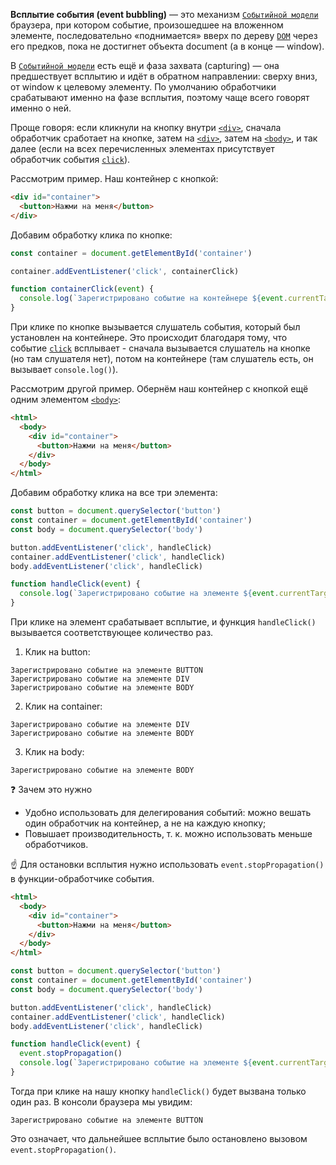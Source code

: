**Всплытие события (event bubbling)** — это механизм [`Событийной модели`](/js/events/) браузера, при котором событие, произошедшее на вложенном элементе, последовательно «поднимается» вверх по дереву [`DOM`](/js/dom/) через его предков, пока не достигнет объекта document (а в конце — window).

В [`Событийной модели`](/js/events/) есть ещё и фаза захвата (capturing) — она предшествует всплытию и идёт в обратном направлении: сверху вниз, от window к целевому элементу. По умолчанию обработчики срабатывают именно на фазе всплытия, поэтому чаще всего говорят именно о ней.

Проще говоря: если кликнули на кнопку внутри [`<div>`](/html/div/), сначала обработчик сработает на кнопке, затем на [`<div>`](/html/div/), затем на [`<body>`](/html/body/), и так далее (если на всех перечисленных элементах присутствует обработчик события [`click`](/js/element-click/)).

Рассмотрим пример. Наш контейнер с кнопкой:

```html
<div id="container">
  <button>Нажми на меня</button>
</div>
```

Добавим обработку клика по кнопке:

```js
const container = document.getElementById('container')

container.addEventListener('click', containerClick)

function containerClick(event) {
  console.log(`Зарегистрировано событие на контейнере ${event.currentTarget.tagName}`)
}
```

При клике по кнопке вызывается слушатель события, который был установлен на контейнере. Это происходит благодаря тому, что событие [`click`](/js/element-click/) всплывает - сначала вызывается слушатель на кнопке (но там слушателя нет), потом на контейнере (там слушатель есть, он вызывает `console.log()`).

Рассмотрим другой пример. Обернём наш контейнер с кнопкой ещё одним элементом [`<body>`](/html/body/):

```html
<html>
  <body>
    <div id="container">
      <button>Нажми на меня</button>
    </div>
  </body>
</html>
```

Добавим обработку клика на все три элемента:

```js
const button = document.querySelector('button')
const container = document.getElementById('container')
const body = document.querySelector('body')

button.addEventListener('click', handleClick)
container.addEventListener('click', handleClick)
body.addEventListener('click', handleClick)

function handleClick(event) {
  console.log(`Зарегистрировано событие на элементе ${event.currentTarget.tagName}`)
}
```

При клике на элемент срабатывает всплытие, и функция `handleClick()` вызывается соответствующее количество раз.
1. Клик на button:

  ```
  Зарегистрировано событие на элементе BUTTON
  Зарегистрировано событие на элементе DIV
  Зарегистрировано событие на элементе BODY
  ```
2. Клик на container:

  ```
  Зарегистрировано событие на элементе DIV
  Зарегистрировано событие на элементе BODY
  ```
3. Клик на body:

  ```
  Зарегистрировано событие на элементе BODY
  ```

❓ Зачем это нужно

- Удобно использовать для делегирования событий: можно вешать один обработчик на контейнер, а не на каждую кнопку;
- Повышает производительность, т. к. можно использовать меньше обработчиков.

☝️ Для остановки всплытия нужно использовать `event.stopPropagation()` в функции-обработчике события.

```html
<html>
  <body>
    <div id="container">
      <button>Нажми на меня</button>
    </div>
  </body>
</html>
```

```js
const button = document.querySelector('button')
const container = document.getElementById('container')
const body = document.querySelector('body')

button.addEventListener('click', handleClick)
container.addEventListener('click', handleClick)
body.addEventListener('click', handleClick)

function handleClick(event) {
  event.stopPropagation()
  console.log(`Зарегистрировано событие на элементе ${event.currentTarget.tagName}`)
}
```
Тогда при клике на нашу кнопку `handleClick()` будет вызвана только один раз. В консоли браузера мы увидим:
```
Зарегистрировано событие на элементе BUTTON
```

Это означает, что дальнейшее всплытие было остановлено вызовом `event.stopPropagation()`.
